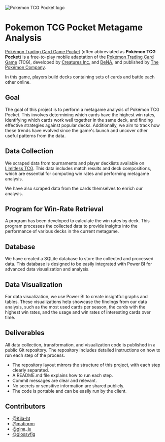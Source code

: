 ![Pokemon TCG Pocket logo](https://upload.wikimedia.org/wikipedia/commons/c/c2/Pokemon_TCG_Pocket_logo.png)

# Pokemon TCG Pocket Metagame Analysis

[Pokémon Trading Card Game Pocket](https://en.wikipedia.org/wiki/Pok%C3%A9mon_Trading_Card_Game_Pocket) (often abbreviated as **Pokémon TCG Pocket**) is a free-to-play mobile adaptation of the [Pokémon Trading Card Game](https://en.wikipedia.org/wiki/Pok%C3%A9mon_Trading_Card_Game) (TCG), developed by [Creatures Inc.](https://en.wikipedia.org/wiki/Creatures_Inc.) and [DeNA](https://en.wikipedia.org/wiki/DeNA), and published by [The Pokémon Company](https://en.wikipedia.org/wiki/The_Pok%C3%A9mon_Company).

In this game, players build decks containing sets of cards and battle each other online.

## Goal

The goal of this project is to perform a metagame analysis of Pokémon TCG Pocket. This involves determining which cards have the highest win rates, identifying which cards work well together in the same deck, and finding effective strategies against popular decks. Additionally, we aim to track how these trends have evolved since the game's launch and uncover other useful patterns from the data.

## Data Collection

We scraped data from tournaments and player decklists available on [Limitless TCG](https://play.limitlesstcg.com). This data includes match results and deck compositions, which are essential for computing win rates and performing metagame analysis.

We have also scraped data from the cards themselves to enrich our analysis.

## Program for Win-Rate Retrieval

A program has been developed to calculate the win rates by deck. This program processes the collected data to provide insights into the performance of various decks in the current metagame.

## Database

We have created a SQLite database to store the collected and processed data. This database is designed to be easily integrated with Power BI for advanced data visualization and analysis.

## Data Visualization

For data visualization, we use Power BI to create insightful graphs and tables. These visualizations help showcase the findings from our data analysis, such as the most used cards per season, the cards with the highest win rates, and the usage and win rates of interesting cards over time.

## Deliverables

All data collection, transformation, and visualization code is published in a public Git repository. The repository includes detailed instructions on how to run each step of the process.

- The repository layout mirrors the structure of this project, with each step clearly separated.
- A README.md file explains how to run each step.
- Commit messages are clear and relevant.
- No secrets or sensitive information are shared publicly.
- The code is portable and can be easily run by the client.

## Contributors 
- [@Kila-ht](https://github.com/Kila-ht)
- [@matiornn](https://github.com/matiornn)
- [@gina_ju](https://github.com/ginaju)
- [@glossyfig](https://github.com/Glossyfig)
